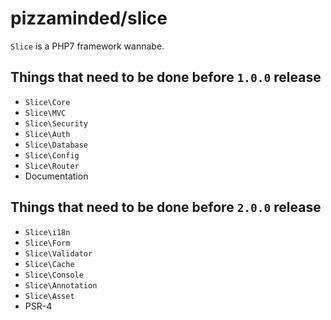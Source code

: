 # pizzaminded/slice

`Slice` is a PHP7 framework wannabe. 

## Things that need to be done before `1.0.0` release
* `Slice\Core`
* `Slice\MVC`
* `Slice\Security`
* `Slice\Auth`
* `Slice\Database`
* `Slice\Config` 
* `Slice\Router`
* Documentation

## Things that need to be done before `2.0.0` release
* `Slice\i18n`
* `Slice\Form`
* `Slice\Validator`
* `Slice\Cache`
* `Slice\Console`
* `Slice\Annotation`
* `Slice\Asset` 
* PSR-4
